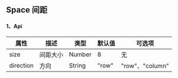 ## Space 间距

#### 1、Api

| 属性 | 描述 | 类型 | 默认值 | 可选项 | 
|  ----  |  ----  | ----  | ----  | ----  |
| size | 间距大小 | Number | 8 | 无
| direction | 方向 | String | "row" | "row"、"column"